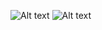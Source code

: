 ![Alt text](https://spotify-recently-played-readme.vercel.app/api?user=malaklovesunicorns&unique={true|1|on|yes})
![Alt text](https://spotify-recently-played-readme.vercel.app/api?user=malaklovesunicorns)
